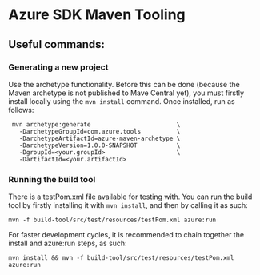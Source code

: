# Azure SDK Maven Tooling

## Useful commands:

### Generating a new project

Use the archetype functionality. Before this can be done (because the Maven archetype is not published to Mave Central yet), you must firstly install locally using the `mvn install` command. Once installed, run as follows:

```shell
 mvn archetype:generate                        \
   -DarchetypeGroupId=com.azure.tools          \
   -DarchetypeArtifactId=azure-maven-archetype \
   -DarchetypeVersion=1.0.0-SNAPSHOT           \
   -DgroupId=<your.groupId>                    \
   -DartifactId=<your.artifactId>
```

### Running the build tool

There is a testPom.xml file available for testing with. You can run the build tool by firstly installing it with `mvn install`, and then by calling it as such:

```shell
mvn -f build-tool/src/test/resources/testPom.xml azure:run
```

For faster development cycles, it is recommended to chain together the install and azure:run steps, as such:

```shell
mvn install && mvn -f build-tool/src/test/resources/testPom.xml azure:run
```